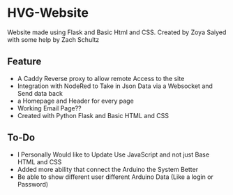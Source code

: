 # HVG-Website
Website made using Flask and Basic Html and CSS. Created by Zoya Saiyed with some help by Zach Schultz

## Feature
- A Caddy Reverse proxy to allow remote Access to the site 
- Integration with NodeRed to Take in Json Data via a Websocket and Send data back
- a Homepage and Header for every page
- Working Email Page??
- Created with Python Flask and Basic HTML and CSS
## To-Do
- I Personally Would like to Update Use JavaScript and not just Base HTML and CSS
- Added more ability that connect the Arduino the System Better
- Be able to show different user different Arduino Data (Like a login or Password)
